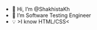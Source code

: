 - 👋 Hi, I’m @ShakhistaKh
- 👀 I’m Software Testing Engineer
- 💡 >I know HTML/CSS<


<!---
ShakhistaKh/ShakhistaKh is a ✨ special ✨ repository because its `README.md` (this file) appears on your GitHub profile.
You can click the Preview link to take a look at your changes.
--->
